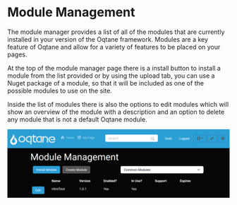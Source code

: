 # Module Management

The module manager provides a list of all of the modules that are currently installed in your version of the Oqtane framework. Modules are a key feature of Oqtane and allow for a variety of features to be placed on your pages. 

At the top of the module manager page there is a install button to install a module from the list provided or by using the upload tab, you can use a Nuget package of a module, so that it will be included as one of the possible modules to use on the site.

Inside the list of modules there is also the options to edit modules which will show an overview of the module with a description and an option to delete any module that is not a default Oqtane module.

![module-management](./assets/module-management.png)

